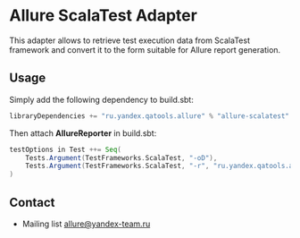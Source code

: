 # Allure ScalaTest Adapter
This adapter allows to retrieve test execution data from ScalaTest framework and convert it to the form suitable for Allure report generation.

## Usage
Simply add the following dependency to build.sbt:
```scala
libraryDependencies += "ru.yandex.qatools.allure" % "allure-scalatest" % "1.0.0"
```

Then attach **AllureReporter** in build.sbt:
```scala
testOptions in Test ++= Seq(
    Tests.Argument(TestFrameworks.ScalaTest, "-oD"),
    Tests.Argument(TestFrameworks.ScalaTest, "-r", "ru.yandex.qatools.allure.scalatest.AllureReporter")
)
```

## Contact

- Mailing list [allure@yandex-team.ru](mailto:allure@yandex-team.ru)
